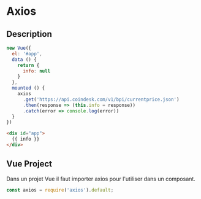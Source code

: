 # Axios

## Description

```js
new Vue({
  el: '#app',
  data () {
    return {
      info: null
    }
  },
  mounted () {
    axios
      .get('https://api.coindesk.com/v1/bpi/currentprice.json')
      .then(response => (this.info = response))
      .catch(error => console.log(error))
  }
})
```

```html
<div id="app">
  {{ info }}
</div>
```

## Vue Project 

Dans un projet Vue il faut importer axios pour l'utiliser dans un composant.

```js
const axios = require('axios').default;
```
